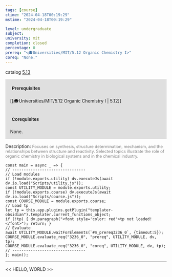 ```yaml
---
tags: [course]
ctime: "2024-04-18T00:19:29"
mstime: "2024-04-18T00:19:29"

level: undergraduate
subject: 
university: mit
completion: closed
percentage: 0
prereq: "<🎓Universities/MIT/5.12 Organic Chemistry I>"
coreq: "None."
---
```


catalog [5.13](http://student.mit.edu/catalog/m5a.html#5.13)

<span style="display: block; padding: 15px; background-color: rgb(100, 100, 100, 0.2);"><font id="m_prereq3236_0" style="display: block; font-family: Arial, sans-serif; font-weight: bold; padding: 5px">Prerequisites</font><br><span id="prereq3236_0">[[🎓Universities/MIT/5.12 Organic Chemistry I | 5.12]]</span></span>
<span style="display: block; padding: 15px; background-color: rgb(100, 100, 100, 0.2);"><font id="m_coreq3236_0" style="display: block; font-family: Arial, sans-serif; font-weight: bold; padding: 5px">Corequisites</font><br><span id="coreq3236_0">None.</span></span>

<font style="">Description:</font>
<font style="color: grey; font-size: 0.8rem;">Focuses on synthesis, structure determination, mechanism, and the relationships between structure and reactivity. Selected topics illustrate the role of organic chemistry in biological systems and in the chemical industry.</font>

```dataviewjs
const main = async _ => {
// --------------------------------
// Load modules
if (!module.exports.utility) dv.executeJs(await dv.io.load("Scripts/utility.js"));
const UTILITY_MODULE = module.exports.utility;
if (!module.exports.course) dv.executeJs(await dv.io.load("Scripts/course.js"));
const COURSE_MODULE = module.exports.course;
// Load tp
let tp = this.app.plugins.getPlugin("templater-obsidian").templater.current_functions_object;
if (!tp) { dv.paragraph("<font style='color: red'>tp not loaded!</font>"); return; }
// Evaluate
await UTILITY_MODULE.waitForElements(`#m_prereq3236_0`, {timeout:5});
COURSE_MODULE.evaluate_req("3236_0", "prereq", UTILITY_MODULE, dv, tp);
COURSE_MODULE.evaluate_req("3236_0", "coreq", UTILITY_MODULE, dv, tp);
// --------------------------------
}; main();
```

---

<< HELLO, WORLD >>

